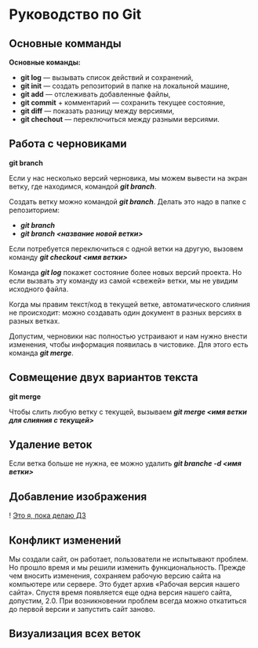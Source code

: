 # Руководство по Git
## Основные комманды
__Основные команды:__
* __git log__ — вызывать список действий и сохранений,
* __git init__ — создать репозиторий в папке на локальной машине,
* __git add__ — отслеживать добавленные файлы,
* __git commit__ + комментарий — сохранить текущее состояние,
* __git diff__ — показать разницу между версиями,
* __git chechout__ — переключиться между разными версиями.

## Работа с черновиками
**git branch**

Если у нас несколько версий черновика, мы
можем вывести на экран ветку, где находимся,
командой ***git branch***.

Создать ветку можно командой ***git branch***.
Делать это надо в папке с репозиторием: 
* ___git branch___
* ___git branch <название новой ветки>___

Если потребуется переключиться с одной ветки
на другую, вызовем команду ***git checkout <имя
ветки>***

Команда ***git log*** покажет состояние более новых
версий проекта. Но если вызвать эту команду из
самой «свежей» ветки, мы не увидим исходного
файла.

Когда мы правим текст/код в текущей ветке,
автоматического слияния не происходит: можно
создавать один документ в разных версиях 
в разных ветках.

Допустим, черновики нас полностью устраивают и нам нужно внести изменения, чтобы
информация появилась в чистовике. Для этого есть команда ***git merge***.


## Совмещение двух вариантов текста
**git merge**

Чтобы слить любую ветку с текущей, вызываем
***git merge <имя ветки для слияния с текущей>***

## Удаление веток
Если ветка больше не нужна, ее можно удалить ***git branche -d <имя ветки>***
## Добавление изображения
! [Это я, пока делаю ДЗ](1662370041_j-66.jpg)

## Конфликт изменений
Мы создали сайт, он работает, пользователи не испытывают проблем. Но прошло время и мы
решили изменить функциональность. Прежде чем вносить изменения, сохраняем рабочую версию
сайта на компьютере или сервере. Это будет архив «Рабочая версия нашего сайта». Спустя время
появляется еще одна версия нашего сайта, допустим, 2.0. При возникновении проблем всегда
можно откатиться до первой версии и запустить сайт заново. 


## Визуализация всех веток

